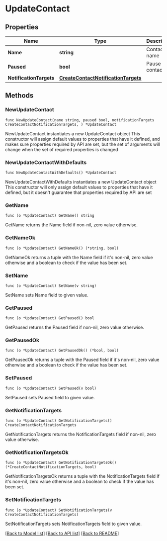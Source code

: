 # UpdateContact

## Properties

Name | Type | Description | Notes
------------ | ------------- | ------------- | -------------
**Name** | **string** | Contact name | 
**Paused** | **bool** | Pause contact | 
**NotificationTargets** | [**CreateContactNotificationTargets**](CreateContactNotificationTargets.md) |  | 

## Methods

### NewUpdateContact

`func NewUpdateContact(name string, paused bool, notificationTargets CreateContactNotificationTargets, ) *UpdateContact`

NewUpdateContact instantiates a new UpdateContact object
This constructor will assign default values to properties that have it defined,
and makes sure properties required by API are set, but the set of arguments
will change when the set of required properties is changed

### NewUpdateContactWithDefaults

`func NewUpdateContactWithDefaults() *UpdateContact`

NewUpdateContactWithDefaults instantiates a new UpdateContact object
This constructor will only assign default values to properties that have it defined,
but it doesn't guarantee that properties required by API are set

### GetName

`func (o *UpdateContact) GetName() string`

GetName returns the Name field if non-nil, zero value otherwise.

### GetNameOk

`func (o *UpdateContact) GetNameOk() (*string, bool)`

GetNameOk returns a tuple with the Name field if it's non-nil, zero value otherwise
and a boolean to check if the value has been set.

### SetName

`func (o *UpdateContact) SetName(v string)`

SetName sets Name field to given value.


### GetPaused

`func (o *UpdateContact) GetPaused() bool`

GetPaused returns the Paused field if non-nil, zero value otherwise.

### GetPausedOk

`func (o *UpdateContact) GetPausedOk() (*bool, bool)`

GetPausedOk returns a tuple with the Paused field if it's non-nil, zero value otherwise
and a boolean to check if the value has been set.

### SetPaused

`func (o *UpdateContact) SetPaused(v bool)`

SetPaused sets Paused field to given value.


### GetNotificationTargets

`func (o *UpdateContact) GetNotificationTargets() CreateContactNotificationTargets`

GetNotificationTargets returns the NotificationTargets field if non-nil, zero value otherwise.

### GetNotificationTargetsOk

`func (o *UpdateContact) GetNotificationTargetsOk() (*CreateContactNotificationTargets, bool)`

GetNotificationTargetsOk returns a tuple with the NotificationTargets field if it's non-nil, zero value otherwise
and a boolean to check if the value has been set.

### SetNotificationTargets

`func (o *UpdateContact) SetNotificationTargets(v CreateContactNotificationTargets)`

SetNotificationTargets sets NotificationTargets field to given value.



[[Back to Model list]](../README.md#documentation-for-models) [[Back to API list]](../README.md#documentation-for-api-endpoints) [[Back to README]](../README.md)


